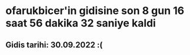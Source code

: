 # ofarukbicer'in gidisine son 8 gun 16 saat 56 dakika 32 saniye kaldi

## Gidis tarihi: 30.09.2022 :(